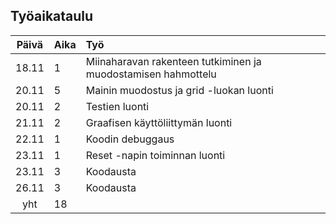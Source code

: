 ## Työaikataulu

| Päivä | Aika |Työ |
| :----: | :-----| :-----|
| 18.11 | 1 | Miinaharavan rakenteen tutkiminen ja muodostamisen hahmottelu |
| 20.11 | 5 | Mainin muodostus ja grid -luokan luonti |
| 20.11 | 2 | Testien luonti |
| 21.11 | 2 | Graafisen käyttöliittymän luonti |
| 22.11 | 1 | Koodin debuggaus |
| 23.11 | 1 | Reset -napin toiminnan luonti |
| 23.11 | 3 | Koodausta |
| 26.11 | 3 | Koodausta |
|yht | 18 ||
